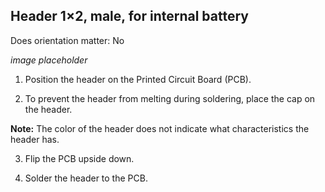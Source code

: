 ## Header 1×2, male, for internal battery 

Does orientation matter: No

*image placeholder*


1. Position the header on the Printed Circuit Board (PCB).

2. To prevent the header from melting during soldering, place the cap on the header.

**Note:** The color of the header does not indicate what characteristics the header has.

3. Flip the PCB upside down.

4. Solder the header to the PCB.



